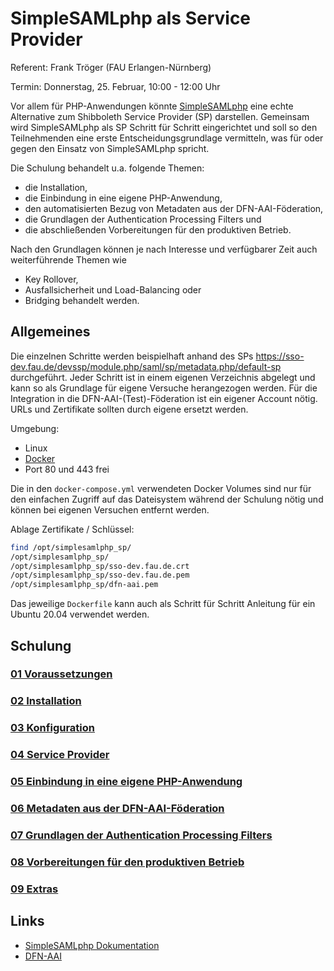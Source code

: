 # SimpleSAMLphp als Service Provider

Referent: Frank Tröger (FAU Erlangen-Nürnberg)

Termin: Donnerstag, 25. Februar, 10:00 - 12:00 Uhr

Vor allem für PHP-Anwendungen könnte [SimpleSAMLphp](https://simplesamlphp.org) eine echte Alternative zum Shibboleth
Service Provider (SP) darstellen. Gemeinsam wird SimpleSAMLphp als SP Schritt für Schritt eingerichtet und soll so den
Teilnehmenden eine erste Entscheidungsgrundlage vermitteln, was für oder gegen den Einsatz
von SimpleSAMLphp spricht.

Die Schulung behandelt u.a. folgende Themen:
* die Installation,
* die Einbindung in eine eigene PHP-Anwendung,
* den automatisierten Bezug von Metadaten aus der DFN-AAI-Föderation,
* die Grundlagen der Authentication Processing Filters und
* die abschließenden Vorbereitungen für den produktiven Betrieb.

Nach den Grundlagen können je nach Interesse und verfügbarer Zeit auch weiterführende
Themen wie
* Key Rollover,
* Ausfallsicherheit und Load-Balancing oder
* Bridging
  behandelt werden.
  
## Allgemeines

Die einzelnen Schritte werden beispielhaft anhand des SPs
https://sso-dev.fau.de/devssp/module.php/saml/sp/metadata.php/default-sp
durchgeführt. Jeder Schritt ist in einem eigenen Verzeichnis abgelegt und kann so
als Grundlage für eigene Versuche herangezogen werden. Für die Integration in die
DFN-AAI-(Test)-Föderation ist ein eigener Account nötig. URLs und Zertifikate sollten
durch eigene ersetzt werden.

Umgebung:
* Linux
* [Docker](https://docs.docker.com/)
* Port 80 und 443 frei

Die in den `docker-compose.yml` verwendeten Docker Volumes sind nur für den
einfachen Zugriff auf das Dateisystem während der Schulung nötig und können bei eigenen
Versuchen entfernt werden.

Ablage Zertifikate / Schlüssel:
```bash
find /opt/simplesamlphp_sp/
/opt/simplesamlphp_sp/
/opt/simplesamlphp_sp/sso-dev.fau.de.crt
/opt/simplesamlphp_sp/sso-dev.fau.de.pem
/opt/simplesamlphp_sp/dfn-aai.pem
```

Das jeweilige `Dockerfile` kann auch als Schritt für Schritt Anleitung für ein Ubuntu 20.04 verwendet werden.

## Schulung

### [01 Voraussetzungen](01_voraussetzungen)
### [02 Installation](02_installation)
### [03 Konfiguration](03_konfiguration)
### [04 Service Provider](04_serviceprovider)
### [05 Einbindung in eine eigene PHP-Anwendung](05_integration)
### [06 Metadaten aus der DFN-AAI-Föderation](06_metarefresh)
### [07 Grundlagen der Authentication Processing Filters](07_authproc)
### [08 Vorbereitungen für den produktiven Betrieb](08_production)
### [09 Extras](09_extras)

## Links
* [SimpleSAMLphp Dokumentation](https://simplesamlphp.org/docs/stable/)
* [DFN-AAI](https://doku.tid.dfn.de/)
